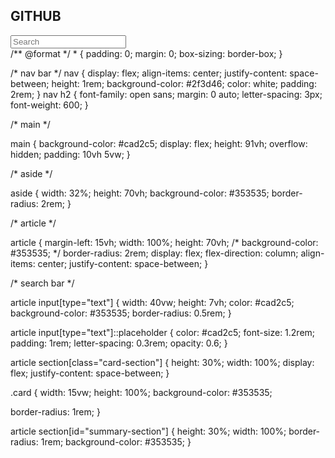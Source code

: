 <!-- @format -->

<!DOCTYPE html>
<html lang="en">
  <head>
    <meta charset="UTF-8" />
    <meta http-equiv="X-UA-Compatible" content="IE=edge" />
    <meta name="viewport" content="width=device-width, initial-scale=1.0" />
    <title>Github Profile Page Design</title>
    <link rel="stylesheet" href="style.css" />
    <script
      src="https://kit.fontawesome.com/fef272fe1f.js"
      crossorigin="anonymous"
    ></script>
  </head>
  <body>
    <nav>
      <i class="fab fa-github fa-2x"></i>
      <h2>GITHUB</h2>
    </nav>
    <main>
      <aside></aside>
      <article>
        <section>
          <input type="text" placeholder="Search" />
        </section>
        <section class="card-section">
          <div class="card"></div>
          <div class="card"></div>
          <div class="card"></div>
        </section>
        <section id="summary-section"></section>
      </article>
    </main>
  </body>
</html>
/** @format */
* {
  padding: 0;
  margin: 0;
  box-sizing: border-box;
}

/* nav bar */
nav {
  display: flex;
  align-items: center;
  justify-content: space-between;
  height: 1rem;
  background-color: #2f3d46;
  color: white;
  padding: 2rem;
}
nav h2 {
  font-family: open sans;
  margin: 0 auto;
  letter-spacing: 3px;
  font-weight: 600;
}

/* main */

main {
  background-color: #cad2c5;
  display: flex;
  height: 91vh;
  overflow: hidden;
  padding: 10vh 5vw;
}

/* aside */

aside {
  width: 32%;
  height: 70vh;
  background-color: #353535;
  border-radius: 2rem;
}

/* article */

article {
  margin-left: 15vh;
  width: 100%;
  height: 70vh;
  /* background-color: #353535; */
  border-radius: 2rem;
  display: flex;
  flex-direction: column;
  align-items: center;
  justify-content: space-between;
}

/* search bar */

article input[type="text"] {
  width: 40vw;
  height: 7vh;
  color: #cad2c5;
  background-color: #353535;
  border-radius: 0.5rem;
}

article input[type="text"]::placeholder {
  color: #cad2c5;
  font-size: 1.2rem;
  padding: 1rem;
  letter-spacing: 0.3rem;
  opacity: 0.6;
}

article section[class="card-section"] {
  height: 30%;
  width: 100%;
  display: flex;
  justify-content: space-between;
}

.card {
  width: 15vw;
  height: 100%;
  background-color: #353535;

  border-radius: 1rem;
}

article section[id="summary-section"] {
  height: 30%;
  width: 100%;
  border-radius: 1rem;
  background-color: #353535;
}
